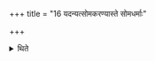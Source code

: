 +++
title = "16 यदन्यत्सोमकरण्यास्ते सोमधर्माः"

+++

<details><summary>थिते</summary>

यदन्यत्सोमकरण्यास्ते सोमधर्माः १६
</details>

